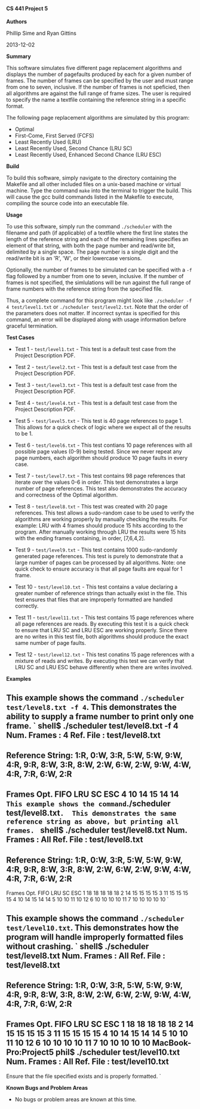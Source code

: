 #### CS 441 Project 5 ####

__Authors__

Phillip Sime and Ryan Gittins

2013-12-02

__Summary__

This software simulates five different page replacement algorithms and displays the number of pagefaults produced by each for a given number of frames.  The number of frames can be specified by the user and must range from one to seven, inclusive.  If the number of frames is not speficied, then all algorithms are against the full range of frame sizes.  The user is required to specify the name a textfile containing the reference string in a specific format.

The following page replacement algorithms are simulated by this program:

* Optimal
* First-Come, First Served (FCFS)
* Least Recently Used (LRU)
* Least Recently Used, Second Chance (LRU SC)
* Least Recently Used, Enhanced Second Chance (LRU ESC)

__Build__

To build this software, simply navigate to the directory containing the Makefile and all other included files on a unix-based machine or virtual machine. Type the command `make` into the terminal to trigger the build. This will cause the gcc build commands listed in the Makefile to execute, compiling the source code into an executable file.

__Usage__

To use this software, simply run the command `./scheduler` with the filename and path (if applicable) of a textfile where the first line states the length of the reference string and each of the remaining lines specifies an element of that string, with both the page number and read/write bit, delimited by a single space.  The page number is a single digit and the read/write bit is an 'R', 'W', or their lowercase versions.

Optionally, the number of frames to be simulated can be specified with a `-f` flag followed by a number from one to seven, inclusive.  If the number of frames is not specified, the simlulations will be run against the full range of frame numbers with the reference string from the specified file.

Thus, a complete command for this program might look like `./scheduler -f 4 test/level1.txt` or `./scheduler test/level2.txt`.  Note that the order of the parameters does not matter.  If incorrect syntax is specified for this command, an error will be displayed along with usage information before graceful termination.

__Test Cases__

* Test 1 - `test/level1.txt` - This test is a default test case from the Project Description PDF.


* Test 2 - `test/level2.txt` - This test is a default test case from the Project Description PDF.

* Test 3 - `test/level3.txt` - This test is a default test case from the Project Description PDF.

* Test 4 - `test/level4.txt` - This test is a default test case from the Project Description PDF.

* Test 5 - `test/level5.txt` - This test is 40 page references to page 1. This allows for a quick check of logic where we expect all of the results to be 1.

* Test 6 - `test/level6.txt` - This test contians 10 page references with all possible page values (0-9) being tested. Since we never repeat any page numbers, each algorithm should produce 10 page faults in every case.

* Test 7 - `test/level7.txt` - This test contains 98 page references that iterate over the values 0-6 in order. This test demonstrates a large number of page references. This test also demonstrates the accuracy and correctness of the Optimal algorithm.

* Test 8 - `test/level8.txt` - This test was created with 20 page references. This test allows a sudo-random case to be used to verify the algorithms are working properly by manually checking the results. For example: LRU with 4 frames should produce 15 hits according to the program. After manually working through LRU the results were 15 hits with the ending frames containing, in order, [7,6,4,2].

* Test 9 - `test/level9.txt` - This test contains 1000 sudo-randomly generated page references. This test is purely to demonstrate that a large number of pages can be processed by all algorithms. Note: one quick check to ensure accuracy is that all page faults are equal for 1 frame.

* Test 10 - `test/level10.txt` - This test contains a value declaring a greater number of reference strings than actually exist in the file. This test ensures that files that are improperly formatted are handled correctly.

* Test 11 - `test/level11.txt` - This test contains 15 page references where all page references are reads.  By executing this test it is a quick check to ensure that LRU SC and LRU ESC are working properly.  Since there are no writes in this test file, both algorithms should produce the exact same number of page faults.

* Test 12 - `test/level12.txt` - This test conatins 15 page references with a mixture of reads and writes.  By executing this test we can verify that LRU SC and LRU ESC behave differently when there are writes involved.

__Examples__

This example shows the command `./scheduler test/level8.txt -f 4`.  This demonstrates the ability to supply a frame number to print only one frame.
`
shell$ ./scheduler test/level8.txt -f 4
Num. Frames : 4
Ref. File   : test/level8.txt
-------------------------------
Reference String:
 1:R,  0:W,  3:R,  5:W,  5:W,  9:W,  4:R,  9:R,  8:W,  3:R,  8:W,  2:W,  6:W,  2:W,  9:W,  4:W,  4:R,  7:R,  6:W,  2:R
-------------------------------
Frames  Opt.    FIFO    LRU     SC      ESC
 4        10     14     15     14     14
 `
 This example shows the command `./scheduler test/level8.txt`.  This demonstrates the same reference string as above, but printing all frames.
 `
 shell$ ./scheduler test/level8.txt
Num. Frames : All
Ref. File   : test/level8.txt
-------------------------------
Reference String:
 1:R,  0:W,  3:R,  5:W,  5:W,  9:W,  4:R,  9:R,  8:W,  3:R,  8:W,  2:W,  6:W,  2:W,  9:W,  4:W,  4:R,  7:R,  6:W,  2:R
-------------------------------
Frames  Opt.    FIFO    LRU     SC      ESC
 1        18     18     18     18     18
 2        14     15     15     15     15
 3        11     15     15     15     15
 4        10     14     15     14     14
 5        10     10     11     10     12
 6        10     10     10     10     11
 7        10     10     10     10     10
 `
 
 This example shows the command `./scheduler test/level10.txt`.  This demonstrates how the program will handle improperly formatted files without crashing.
 `
 shell$ ./scheduler test/level8.txt 
Num. Frames : All
Ref. File   : test/level8.txt
-------------------------------
Reference String:
 1:R,  0:W,  3:R,  5:W,  5:W,  9:W,  4:R,  9:R,  8:W,  3:R,  8:W,  2:W,  6:W,  2:W,  9:W,  4:W,  4:R,  7:R,  6:W,  2:R
-------------------------------
Frames  Opt.    FIFO    LRU     SC      ESC
 1        18     18     18     18     18
 2        14     15     15     15     15
 3        11     15     15     15     15
 4        10     14     15     14     14
 5        10     10     11     10     12
 6        10     10     10     10     11
 7        10     10     10     10     10
MacBook-Pro:Project5 phil$ ./scheduler test/level10.txt 
Num. Frames : All
Ref. File   : test/level10.txt
-------------------------------
Ensure that the file specified exists and is properly formatted.
 `

__Known Bugs and Problem Areas__
* No bugs or problem areas are known at this time.
